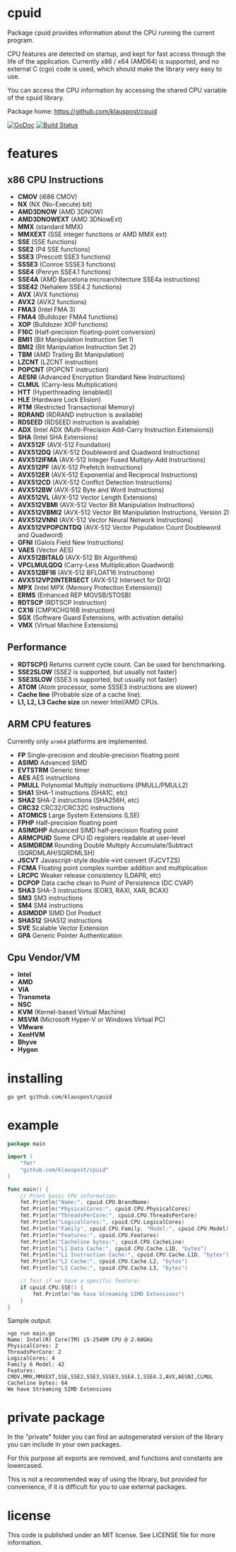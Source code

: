 # cpuid
Package cpuid provides information about the CPU running the current program.

CPU features are detected on startup, and kept for fast access through the life of the application.
Currently x86 / x64 (AMD64) is supported, and no external C (cgo) code is used, which should make the library very easy to use.

You can access the CPU information by accessing the shared CPU variable of the cpuid library.

Package home: https://github.com/klauspost/cpuid

[![GoDoc][1]][2] [![Build Status][3]][4]

[1]: https://godoc.org/github.com/klauspost/cpuid?status.svg
[2]: https://godoc.org/github.com/klauspost/cpuid
[3]: https://travis-ci.org/klauspost/cpuid.svg?branch=master
[4]: https://travis-ci.org/klauspost/cpuid

# features

## x86 CPU Instructions
*  **CMOV** (i686 CMOV)
*  **NX** (NX (No-Execute) bit)
*  **AMD3DNOW** (AMD 3DNOW)
*  **AMD3DNOWEXT** (AMD 3DNowExt)
*  **MMX** (standard MMX)
*  **MMXEXT** (SSE integer functions or AMD MMX ext)
*  **SSE** (SSE functions)
*  **SSE2** (P4 SSE functions)
*  **SSE3** (Prescott SSE3 functions)
*  **SSSE3** (Conroe SSSE3 functions)
*  **SSE4** (Penryn SSE4.1 functions)
*  **SSE4A** (AMD Barcelona microarchitecture SSE4a instructions)
*  **SSE42** (Nehalem SSE4.2 functions)
*  **AVX** (AVX functions)
*  **AVX2** (AVX2 functions)
*  **FMA3** (Intel FMA 3)
*  **FMA4** (Bulldozer FMA4 functions)
*  **XOP** (Bulldozer XOP functions)
*  **F16C** (Half-precision floating-point conversion)
*  **BMI1** (Bit Manipulation Instruction Set 1)
*  **BMI2** (Bit Manipulation Instruction Set 2)
*  **TBM** (AMD Trailing Bit Manipulation)
*  **LZCNT** (LZCNT instruction)
*  **POPCNT** (POPCNT instruction)
*  **AESNI** (Advanced Encryption Standard New Instructions)
*  **CLMUL** (Carry-less Multiplication)
*  **HTT** (Hyperthreading (enabled))
*  **HLE** (Hardware Lock Elision)
*  **RTM** (Restricted Transactional Memory)
*  **RDRAND** (RDRAND instruction is available)
*  **RDSEED** (RDSEED instruction is available)
*  **ADX** (Intel ADX (Multi-Precision Add-Carry Instruction Extensions))
*  **SHA** (Intel SHA Extensions)
*  **AVX512F** (AVX-512 Foundation)
*  **AVX512DQ** (AVX-512 Doubleword and Quadword Instructions)
*  **AVX512IFMA** (AVX-512 Integer Fused Multiply-Add Instructions)
*  **AVX512PF** (AVX-512 Prefetch Instructions)
*  **AVX512ER** (AVX-512 Exponential and Reciprocal Instructions)
*  **AVX512CD** (AVX-512 Conflict Detection Instructions)
*  **AVX512BW** (AVX-512 Byte and Word Instructions)
*  **AVX512VL** (AVX-512 Vector Length Extensions)
*  **AVX512VBMI** (AVX-512 Vector Bit Manipulation Instructions)
*  **AVX512VBMI2** (AVX-512 Vector Bit Manipulation Instructions, Version 2)
*  **AVX512VNNI** (AVX-512 Vector Neural Network Instructions)
*  **AVX512VPOPCNTDQ** (AVX-512 Vector Population Count Doubleword and Quadword)
*  **GFNI** (Galois Field New Instructions)
*  **VAES** (Vector AES)
*  **AVX512BITALG** (AVX-512 Bit Algorithms)
*  **VPCLMULQDQ** (Carry-Less Multiplication Quadword)
*  **AVX512BF16** (AVX-512 BFLOAT16 Instructions)
*  **AVX512VP2INTERSECT** (AVX-512 Intersect for D/Q)
*  **MPX** (Intel MPX (Memory Protection Extensions))
*  **ERMS** (Enhanced REP MOVSB/STOSB)
*  **RDTSCP** (RDTSCP Instruction)
*  **CX16** (CMPXCHG16B Instruction)
*  **SGX** (Software Guard Extensions, with activation details)
*  **VMX** (Virtual Machine Extensions)

## Performance
*  **RDTSCP()** Returns current cycle count. Can be used for benchmarking.
*  **SSE2SLOW** (SSE2 is supported, but usually not faster)
*  **SSE3SLOW** (SSE3 is supported, but usually not faster)
*  **ATOM** (Atom processor, some SSSE3 instructions are slower)
*  **Cache line** (Probable size of a cache line).
*  **L1, L2, L3 Cache size** on newer Intel/AMD CPUs.

## ARM CPU features

Currently only `arm64` platforms are implemented. 

*  **FP**  Single-precision and double-precision floating point
*  **ASIMD**  Advanced SIMD
*  **EVTSTRM**  Generic timer
*  **AES**  AES instructions
*  **PMULL**  Polynomial Multiply instructions (PMULL/PMULL2)
*  **SHA1**  SHA-1 instructions (SHA1C, etc)
*  **SHA2**      SHA-2 instructions (SHA256H, etc)
*  **CRC32**   CRC32/CRC32C instructions
*  **ATOMICS**   Large System Extensions (LSE)
*  **FPHP** Half-precision floating point
*  **ASIMDHP**  Advanced SIMD half-precision floating point
*  **ARMCPUID**  Some CPU ID registers readable at user-level
*  **ASIMDRDM**  Rounding Double Multiply Accumulate/Subtract (SQRDMLAH/SQRDMLSH)
*  **JSCVT** Javascript-style double->int convert (FJCVTZS)
*  **FCMA**  Floating point complex number addition and multiplication
*  **LRCPC**  Weaker release consistency (LDAPR, etc)
*  **DCPOP**  Data cache clean to Point of Persistence (DC CVAP)
*  **SHA3**  SHA-3 instructions (EOR3, RAXI, XAR, BCAX)
*  **SM3** SM3 instructions
*  **SM4**  SM4 instructions
*  **ASIMDDP**  SIMD Dot Product
*  **SHA512**  SHA512 instructions
*  **SVE** Scalable Vector Extension
*  **GPA**  Generic Pointer Authentication

## Cpu Vendor/VM
* **Intel**
* **AMD**
* **VIA**
* **Transmeta**
* **NSC**
* **KVM**  (Kernel-based Virtual Machine)
* **MSVM** (Microsoft Hyper-V or Windows Virtual PC)
* **VMware**
* **XenHVM**
* **Bhyve**
* **Hygon**

# installing

```go get github.com/klauspost/cpuid```

# example

```Go
package main

import (
	"fmt"
	"github.com/klauspost/cpuid"
)

func main() {
	// Print basic CPU information:
	fmt.Println("Name:", cpuid.CPU.BrandName)
	fmt.Println("PhysicalCores:", cpuid.CPU.PhysicalCores)
	fmt.Println("ThreadsPerCore:", cpuid.CPU.ThreadsPerCore)
	fmt.Println("LogicalCores:", cpuid.CPU.LogicalCores)
	fmt.Println("Family", cpuid.CPU.Family, "Model:", cpuid.CPU.Model)
	fmt.Println("Features:", cpuid.CPU.Features)
	fmt.Println("Cacheline bytes:", cpuid.CPU.CacheLine)
	fmt.Println("L1 Data Cache:", cpuid.CPU.Cache.L1D, "bytes")
	fmt.Println("L1 Instruction Cache:", cpuid.CPU.Cache.L1D, "bytes")
	fmt.Println("L2 Cache:", cpuid.CPU.Cache.L2, "bytes")
	fmt.Println("L3 Cache:", cpuid.CPU.Cache.L3, "bytes")

	// Test if we have a specific feature:
	if cpuid.CPU.SSE() {
		fmt.Println("We have Streaming SIMD Extensions")
	}
}
```

Sample output:
```
>go run main.go
Name: Intel(R) Core(TM) i5-2540M CPU @ 2.60GHz
PhysicalCores: 2
ThreadsPerCore: 2
LogicalCores: 4
Family 6 Model: 42
Features: CMOV,MMX,MMXEXT,SSE,SSE2,SSE3,SSSE3,SSE4.1,SSE4.2,AVX,AESNI,CLMUL
Cacheline bytes: 64
We have Streaming SIMD Extensions
```

# private package

In the "private" folder you can find an autogenerated version of the library you can include in your own packages.

For this purpose all exports are removed, and functions and constants are lowercased.

This is not a recommended way of using the library, but provided for convenience, if it is difficult for you to use external packages.

# license

This code is published under an MIT license. See LICENSE file for more information.
